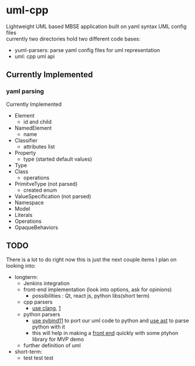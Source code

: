 # uml-cpp
Lightweight UML based MBSE application built on yaml syntax UML config files    
currently two directories hold two different code bases:    
  * yuml-parsers: parse yaml config files for uml representation    
  * uml: cpp uml api


## Currently Implemented

### yaml parsing
Currently Implemented    
  * Element    
    * id and child    
  * NamedElement    
    * name    
  * Classifier    
    * attributes list    
  * Property    
    * type (started default values)    
  * Type    
  * Class  
    * operations  
  * PrimitveType (not parsed)    
    * created enum    
  * ValueSpecification (not parsed)    
  * Namespace    
  * Model    
  * Literals    
  * Operations    
  * OpaqueBehaviors


## TODO
There is a lot to do right now this is just the next couple items I plan on looking into:  
  * longterm:    
    * Jenkins integration    
    * front-end implementation (look into options, ask for opinions)    
      * possibilities : Qt, react js, python libs(short term)    
    * cpp parsers    
      * [use clang](https://shaharmike.com/cpp/libclang/?fbclid=IwAR1Y9PBig4Hd6bxmNERySpGAk2V09iCThrWuZ3Vb31LFAMG33pa1_kGVQZo), [1](https://clang.llvm.org/get_started.html)    
    * python parsers  
      * [use pybind11](https://realpython.com/python-bindings-overview/) to port our uml code to python and [use ast](https://docs.python.org/3/library/ast.html#module-ast)  to parse python with it  
      * this will help in making a [front end](https://wiki.python.org/moin/WebFrameworks) quickly with some ptyhon library for MVP demo
    * further definition of uml    
  * short-term:    
    * test test test    
    